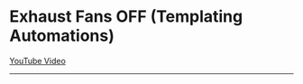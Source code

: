 # Exhaust Fans OFF (Templating Automations)

[YouTube Video](https://www.youtube.com/morgansmodifications)
___
